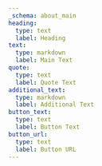 ```yaml
---
_schema: about_main
heading:
  type: text
  label: Heading
text:
  type: markdown
  label: Main Text
quote:
  type: text
  label: Quote Text
additional_text:
  type: markdown
  label: Additional Text
button_text:
  type: text
  label: Button Text
button_url:
  type: text
  label: Button URL
---
```

